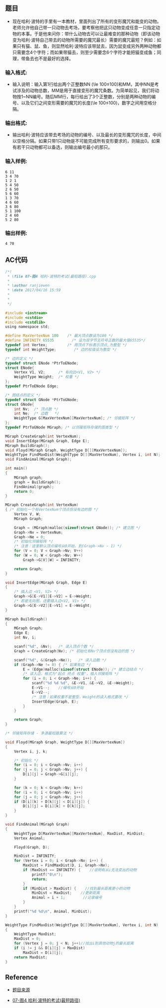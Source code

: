 ## 题目

- 现在哈利·波特的手里有一本教材，里面列出了所有的变形魔咒和能变的动物。老师允许他自己带一只动物去考场，要考察他把这只动物变成任意一只指定动物的本事。于是他来问你：带什么动物去可以让最难变的那种动物（即该动物变为哈利·波特自己带去的动物所需要的魔咒最长）需要的魔咒最短？例如：如果只有猫、鼠、鱼，则显然哈利·波特应该带鼠去，因为鼠变成另外两种动物都只需要念4个字符；而如果带猫去，则至少需要念6个字符才能把猫变成鱼；同理，带鱼去也不是最好的选择。

### 输入格式:

- 输入说明：输入第1行给出两个正整数NN (\le 100≤100)和MM，其中NN是考试涉及的动物总数，MM是用于直接变形的魔咒条数。为简单起见，我们将动物按1~NN编号。随后MM行，每行给出了3个正整数，分别是两种动物的编号、以及它们之间变形需要的魔咒的长度(\le 100≤100)，数字之间用空格分隔。

### 输出格式:

- 输出哈利·波特应该带去考场的动物的编号、以及最长的变形魔咒的长度，中间以空格分隔。如果只带1只动物是不可能完成所有变形要求的，则输出0。如果有若干只动物都可以备选，则输出编号最小的那只。

### 输入样例:

```
6 11
3 4 70
1 2 1
5 4 50
2 6 50
5 6 60
1 3 70
4 6 60
3 6 80
5 1 100
2 4 60
5 2 80
```
### 输出样例:
```
4 70
```
## AC代码

```C
/*!
 * \file 07-图4 哈利·波特的考试(最短路径).cpp
 *
 * \author ranjiewen
 * \date 2017/04/16 15:59
 *
 * 
 */

#include <iostream>
#include <cstdio>
#include <cstdlib> 
using namespace std;

#define MaxVertexNum 100    /* 最大顶点数设为100 */
#define INFINITY 65535        /* 设为双字节无符号正数的最大值65535*/
typedef int Vertex;         /* 用顶点下标表示顶点,为整型 */
typedef int WeightType;        /* 边的权值设为整型 */

/* 边的定义 */
typedef struct ENode *PtrToENode;
struct ENode{
	Vertex V1, V2;      /* 有向边<V1, V2> */
	WeightType Weight;  /* 权重 */
};
typedef PtrToENode Edge;

/* 图结点的定义 */
typedef struct GNode *PtrToGNode;
struct GNode{
	int Nv;  /* 顶点数 */
	int Ne;  /* 边数   */
	WeightType G[MaxVertexNum][MaxVertexNum]; /* 邻接矩阵 */
};
typedef PtrToGNode MGraph; /* 以邻接矩阵存储的图类型 */

MGraph CreateGraph(int VertexNum);
void InsertEdge(MGraph Graph, Edge E);
MGraph BuildGraph();
void Floyd(MGraph Graph, WeightType D[][MaxVertexNum]);
WeightType FindMaxDist(WeightType D[][MaxVertexNum], Vertex i, int N);
void FindAnimal(MGraph Graph);

int main()
{
	MGraph graph;
	graph = BuildGraph();
	FindAnimal(graph);
	return 0;
}

MGraph CreateGraph(int VertexNum)
{ /* 初始化一个有VertexNum个顶点但没有边的图 */
	Vertex V, W;
	MGraph Graph;

	Graph = (MGraph)malloc(sizeof(struct GNode)); /* 建立图 */
	Graph->Nv = VertexNum;
	Graph->Ne = 0;
	/* 初始化邻接矩阵 */
	/* 注意：这里默认顶点编号从0开始，到(Graph->Nv - 1) */
	for (V = 0; V < Graph->Nv; V++)
	for (W = 0; W < Graph->Nv; W++)
		Graph->G[V][W] = INFINITY;

	return Graph;
}

void InsertEdge(MGraph Graph, Edge E)
{
	/* 插入边 <V1, V2> */
	Graph->G[E->V1][E->V2] = E->Weight;
	/* 若是无向图，还要插入边<V2, V1> */
	Graph->G[E->V2][E->V1] = E->Weight;
}

MGraph BuildGraph()
{
	MGraph Graph;
	Edge E;
	int Nv, i;

	scanf("%d", &Nv);   /* 读入顶点个数 */
	Graph = CreateGraph(Nv); /* 初始化有Nv个顶点但没有边的图 */

	scanf("%d", &(Graph->Ne));   /* 读入边数 */
	if (Graph->Ne != 0) { /* 如果有边 */
		E = (Edge)malloc(sizeof(struct ENode)); /* 建立边结点 */
		/* 读入边，格式为"起点 终点 权重"，插入邻接矩阵 */
		for (i = 0; i < Graph->Ne; i++) {
			scanf("%d %d %d", &E->V1, &E->V2, &E->Weight);
			E->V1--;    //编号从0开始 
			E->V2--;
			/* 注意：如果权重不是整型，Weight的读入格式要改 */
			InsertEdge(Graph, E);
		}
	}

	return Graph;
}

/* 邻接矩阵存储 - 多源最短路算法 */

void Floyd(MGraph Graph, WeightType D[][MaxVertexNum])
{
	Vertex i, j, k;

	/* 初始化 */
	for (i = 0; i < Graph->Nv; i++)
	for (j = 0; j < Graph->Nv; j++) {
		D[i][j] = Graph->G[i][j];
	}

	for (k = 0; k < Graph->Nv; k++)
	for (i = 0; i < Graph->Nv; i++)
	for (j = 0; j < Graph->Nv; j++)
	if (D[i][k] + D[k][j] < D[i][j]) {
		D[i][j] = D[i][k] + D[k][j];
	}
}

void FindAnimal(MGraph Graph)
{
	WeightType D[MaxVertexNum][MaxVertexNum], MaxDist, MinDist;
	Vertex Animal;

	Floyd(Graph, D);

	MinDist = INFINITY;
	for (Vertex i = 0; i < Graph->Nv; i++) {
		MaxDist = FindMaxDist(D, i, Graph->Nv);
		if (MaxDist == INFINITY) {    //说明有从i无法变出的动物 
			printf("0\n");
			return;
		}
		if (MinDist > MaxDist) {    //找到最长距离更小的动物 
			MinDist = MaxDist;    //更新距离 
			Animal = i + 1;        //记录编号 
		}
	}
	printf("%d %d\n", Animal, MinDist);
}

WeightType FindMaxDist(WeightType D[][MaxVertexNum], Vertex i, int N)
{
	WeightType MaxDist;
	MaxDist = 0;
	for (Vertex j = 0; j < N; j++)//找出i到其他动物j的最长距离 
	if (i != j && D[i][j] > MaxDist)
		MaxDist = D[i][j];
	return MaxDist;
}

```
## Reference

- [题目来源](https://pta.patest.cn/pta/test/3512/exam/4/question/83400)

- [07-图4 哈利·波特的考试(最短路径)](http://www.cnblogs.com/kuotian/p/5400966.html)


